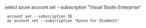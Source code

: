 select azure account set --subscription "Visual Studio Enterprise"
```
 account set --subscription ID
 az account set --subscription "Azure for Students"